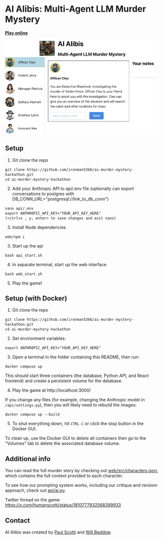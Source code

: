 # AI Alibis: Multi-Agent LLM Murder Mystery

**[Play online](https://ai-murder-mystery.onrender.com)**
<div align="center">
<a href="https://ai-murder-mystery.onrender.com/" target="_blank">
<img alt="Ai Alibis Logo" src="web/src/assets/screenshot.png" max-width="80%">
</div>
</a>

## Setup
1. Git clone the repo
```
git clone https://github.com/ironman5366/ai-murder-mystery-hackathon.git
cd ai-murder-mystery-hackathon
```
2. Add your Anthropic API to api/.env file (optionally can export conversations to postgres with DB_CONN_URL="postgresql://link_to_db_conn")
```
nano api/.env
export ANTHROPIC_API_KEY="YOUR_API_KEY_HERE"
(<ctrl+x , y, enter> to save changes and exit nano)
```
3. Install Node dependencies
```
web/npm i
```
3. Start up the api
```
bash api_start.sh
```
4. In separate terminal, start up the web interface
```
bash web_start.sh
```
5. Play the game!

## Setup (with Docker)

1. Git clone the repo

```
git clone https://github.com/ironman5366/ai-murder-mystery-hackathon.git
cd ai-murder-mystery-hackathon
```

2. Set environment variables:

```
export ANTHROPIC_API_KEY="YOUR_API_KEY_HERE"
```

3. Open a terminal in the folder containing this README, then run:

```
docker compose up
```

This should start three containers (the database, Python API, and React frontend) and create a persistent volume for the database.

4. Play the game at http://localhost:3000/

If you change any files (for example, changing the Anthropic model in `/api/settings.py`), then you will likely need to rebuild the images:

```
docker compose up --build
```

5. To shut everything down, hit `CTRL-C` or click the stop button in the Docker GUI. 

To clean up, use the Docker GUI to delete all containers then go to the "Volumes" tab to delete the associated database volume.

## Additional info

You can read the full murder story by checking out [web/src/characters.json](https://github.com/ironman5366/ai-murder-mystery-hackathon/blob/main/web/src/characters.json), which contains the full context provided to each character.

To see how our prompting system works, including our critique and revision approach, check out [api/ai.py](https://github.com/ironman5366/ai-murder-mystery-hackathon/blob/main/api/ai.py).

Twitter thread on the game: https://x.com/humanscotti/status/1810777932568399933

## Contact

AI Alibis was created by [Paul Scotti](https://paulscotti.github.io/) and [Will Beddow](https://www.willbeddow.com/).
